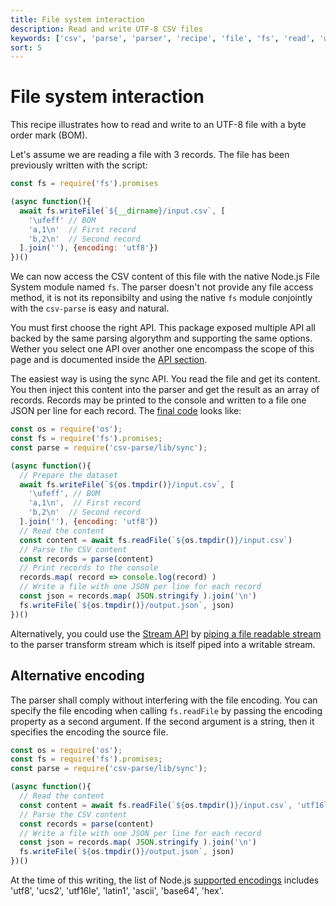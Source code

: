 ```yaml
---
title: File system interaction
description: Read and write UTF-8 CSV files 
keywords: ['csv', 'parse', 'parser', 'recipe', 'file', 'fs', 'read', 'write', 'utf8', 'utf-8', 'bom']
sort: 5
---
```


# File system interaction

This recipe illustrates how to read and write to an UTF-8 file with a byte order mark (BOM).

Let's assume we are reading a file with 3 records. The file has been previously
written with the script:

```js
const fs = require('fs').promises

(async function(){
  await fs.writeFile(`${__dirname}/input.csv`, [
    '\ufeff' // BOM
    'a,1\n'  // First record
    'b,2\n'  // Second record
  ].join(''), {encoding: 'utf8'})
})()
```

We can now access the CSV content of this file with the native Node.js File System module named `fs`. The parser doesn't not provide any file access method, it is not its reponsibilty and using the native `fs` module conjointly with the `csv-parse` is easy and natural.

You must first choose the right API. This package exposed multiple API all backed by the same parsing algorythm and supporting the same options. Wether you select one API over another one encompass the scope of this page and is documented inside the [API section]('/parse/api/').

The easiest way is using the sync API. You read the file and get its content. You then inject this content into the parser and get the result as an array of records. Records may be printed to the console and written to a file one JSON per line for each record. The [final code](https://github.com/adaltas/node-csv-parse/blob/master/samples/recipes.file.js) looks like:

```js
const os = require('os');
const fs = require('fs').promises;
const parse = require('csv-parse/lib/sync');

(async function(){
  // Prepare the dataset
  await fs.writeFile(`${os.tmpdir()}/input.csv`, [
    '\ufeff', // BOM
    'a,1\n',  // First record
    'b,2\n'  // Second record
  ].join(''), {encoding: 'utf8'})
  // Read the content
  const content = await fs.readFile(`${os.tmpdir()}/input.csv`)
  // Parse the CSV content
  const records = parse(content)
  // Print records to the console
  records.map( record => console.log(record) )
  // Write a file with one JSON per line for each record
  const json = records.map( JSON.stringify ).join('\n')
  fs.writeFile(`${os.tmpdir()}/output.json`, json)
})()
```

Alternatively, you could use the [Stream API](/parse/api/stream/) by [piping a file readable stream](/parse/recipes/stream_pipe/) to the parser transform stream which is itself piped into a writable stream.

## Alternative encoding

The parser shall comply without interfering with the file encoding. You can specify the file encoding when calling `fs.readFile` by passing the encoding property as a second argument. If the second argument is a string, then it specifies the encoding the source file.

```js
const os = require('os');
const fs = require('fs').promises;
const parse = require('csv-parse/lib/sync');

(async function(){
  // Read the content
  const content = await fs.readFile(`${os.tmpdir()}/input.csv`, 'utf16le')
  // Parse the CSV content
  const records = parse(content)
  // Write a file with one JSON per line for each record
  const json = records.map( JSON.stringify ).join('\n')
  fs.writeFile(`${os.tmpdir()}/output.json`, json)
})()
```

At the time of this writing, the list of Node.js [supported encodings](https://github.com/nodejs/node/blob/master/lib/buffer.js) includes 'utf8', 'ucs2', 'utf16le', 'latin1', 'ascii', 'base64', 'hex'.
